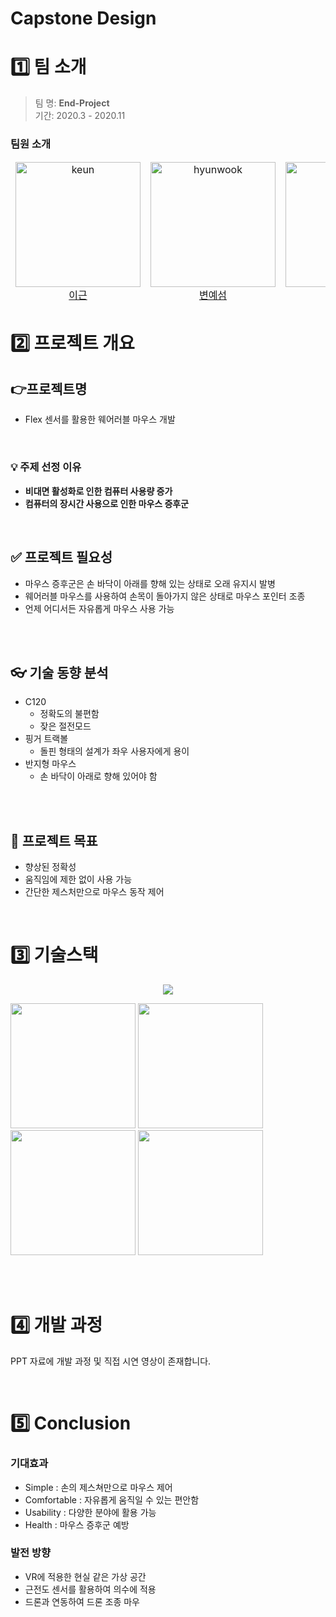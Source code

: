 # Capstone Design

# 1️⃣ 팀 소개
> 팀 명: **End-Project**  
> 기간: 2020.3 - 2020.11

### 팀원 소개
<table align="center">
  <thead>
    <td align="center">
      <img src="https://github.com/user-attachments/assets/2ac872ec-4bdf-4641-89fb-ad6b7a25ffef" width=200 alt="keun"/><br />
      <a href='https://github.com/REROUN'>이근</a><br />
    </td>
    <td align="center">
      <img src="https://github.com/user-attachments/assets/2ac872ec-4bdf-4641-89fb-ad6b7a25ffef" width=200 alt="hyunwook"/><br />
      <a href=''>변예섬</a><br/>
    </td>
    <td align="center">
      <img src="https://github.com/user-attachments/assets/cc530771-7cb4-4cf7-88de-136062c51032" width=200 alt="yugyeong"/><br />
      <a href=''>강지연</a><br />
    </td>
    <td align="center">
      <img src="https://github.com/user-attachments/assets/cc530771-7cb4-4cf7-88de-136062c51032" width=200 alt="hansol"/><br />
      <a href=''>정다운</a><br />
    </td>
  </thead>
</table>

# 2️⃣ 프로젝트 개요
## 👉프로젝트명
- Flex 센서를 활용한 웨어러블 마우스 개발

<br/>

### 💡 주제 선정 이유 <br/>
- **비대면 활성화로 인한 컴퓨터 사용량 증가**
- **컴퓨터의 장시간 사용으로 인한 마우스 증후군**

<br/>

## ✅ 프로젝트 필요성
- 마우스 증후군은 손 바닥이 아래를 향해 있는 상태로 오래 유지시 발병
- 웨어러블 마우스를 사용하여 손목이 돌아가지 않은 상태로 마우스 포인터 조종
- 언제 어디서든 자유롭게 마우스 사용 가능
  
<br/><br/>

## 👓 기술 동향 분석
- C120
  - 정확도의 불편함
  - 잦은 절전모드
- 핑거 트랙볼
  - 돌핀 형태의 설계가 좌우 사용자에게 용이
- 반지형 마우스
  - 손 바닥이 아래로 향해 있어야 함

<br/><br/>

## 🤖 프로젝트 목표
- 향상된 정확성
- 움직임에 제한 없이 사용 가능
- 간단한 제스처만으로 마우스 동작 제어

<br/>

# 3️⃣ 기술스택
<p align="center">
  <img src="https://img.shields.io/badge/arduino-0078d7.svg?style=for-the-badge&logo=vscode&logoColor=white">
</p>

<img src="https://github.com/user-attachments/assets/fc839813-0a81-43e0-9e57-ece6ab75ee70" width="200" height="200">
<img src="https://github.com/user-attachments/assets/7d511c6e-8022-4f3c-92fa-f0efd051e930" width="200" height="200">
<img src="https://github.com/user-attachments/assets/d426e81c-bee5-49e5-b4ea-70f39639b92d" width="200" height="200">
<img src="https://github.com/user-attachments/assets/d0d2680c-8cf6-4e53-b38f-e0c413f2053f" width="200" height="200">


<br/><br/>

# 4️⃣ 개발 과정
PPT 자료에 개발 과정 및 직접 시연 영상이 존재합니다.

<br/>

# 5️⃣ Conclusion
### 기대효과
- Simple : 손의 제스쳐만으로 마우스 제어
- Comfortable : 자유롭게 움직일 수 있는 편안함
- Usability : 다양한 분야에 활용 가능
- Health : 마우스 증후군 예방

### 발전 방향
- VR에 적용한 현실 같은 가상 공간
- 근전도 센서를 활용하여 의수에 적용
- 드론과 연동하여 드론 조종 마우
